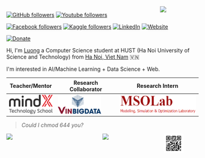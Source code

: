 <!---
<a href="http://greyhub.github.io/"><img src="..." width="900"></a>
-->

<img align='right' src='https://media3.giphy.com/media/du3J3cXyzhj75IOgvA/giphy.gif?cid=ecf05e479uyhcidh0ezeu83zrfdxko34orwgyie2yvt8ppxc&rid=giphy.gif' width='20%'>

[![GitHub followers](https://img.shields.io/github/followers/greyhub?label=Follow&style=social)](https://github.com/greyhub) 
[![Youtube followers](https://img.shields.io/youtube/channel/views/UCqGLrmJUDAbTUgst6ABtv-A)](https://www.youtube.com/channel/UCqGLrmJUDAbTUgst6ABtv-A?view_as=subscriber)

[![Facebook followers](https://img.shields.io/badge/Facebook-99-blue)](https://www.facebook.com/luongnv.grey/) 
[![Kaggle followers](https://img.shields.io/badge/Kaggle-1%25-blue)](https://www.kaggle.com/greyng) 
[![LinkedIn](https://img.shields.io/badge/LinkedIn-open-blue)](https://www.linkedin.com/in/greyng/)
[![Website](https://img.shields.io/badge/Website-fun-lightgrey)](https://www.greyng.com/)

[![Donate](https://img.shields.io/badge/Donate-Techcombank-pink)](19033998122011)


Hi, I'm [Luong](http://greyhub.github.io/) a Computer Science student at HUST (Ha Noi University of Science and Technology) from 
[Ha Noi, Viet Nam](https://www.google.com/maps/place/Tr%C6%B0%E1%BB%9Dng+%C4%90%E1%BA%A1i+h%E1%BB%8Dc+B%C3%A1ch+khoa+H%C3%A0+N%E1%BB%99i/@21.005603,105.8412638,17z/data=!3m1!4b1!4m5!3m4!1s0x3135ac76ccab6dd7:0x55e92a5b07a97d03!8m2!3d21.005603!4d105.8434525) :vietnam:


I'm interested in AI/Machine Learning + Data Science + Web.



|Teacher/Mentor|Research Collaborator|Research Intern|
|---------|---------|------|
|<a href="https://mindx.edu.vn/"><img src="assets/mindx_logo.png" height="50px"></a>|<a href="https://vinbigdata.com/"><img src="assets/VinBigData_logo.png" height="50px"></a>|<a href="http://mso.soict.hust.edu.vn/"><img src="https://github.com/greyhub/greyhub/blob/main/assets/mso.png" height="50px"></a>|

> *Could I chmod 644 you?*

<img align='left' src='https://github-readme-stats.vercel.app/api?username=greyhub&show_icons=true&title_color=056c99&icon_color=056c99&text_color=3d3d3d&bg_color=ebebeb&count_private=false' width='50%'>

<img align='left' src='https://github-readme-stats.vercel.app/api/top-langs/?username=greyhub&langs_count=10&theme=tokyonight&layout=compact' width='32%'>

<img src='https://raw.githubusercontent.com/greyhub/greyhub/main/assets/web.png' width='10%'>
